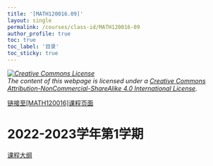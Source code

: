 ```yaml
---
title: '[MATH120016.09]'
layout: single
permalink: /courses/class-id/MATH120016-09
author_profile: true
toc: true
toc_label: '目录'
toc_sticky: true
---
```


<div class='notice--warning'>
	<p><i><a rel='license' href='http://creativecommons.org/licenses/by-nc-sa/4.0/'><img alt='Creative Commons License' style='border-width:0' src='https://i.creativecommons.org/l/by-nc-sa/4.0/88x31.png' /></a><br /> The content of this webpage is licensed under a <a rel='license' href='http://creativecommons.org/licenses/by-nc-sa/4.0/'>Creative Commons Attribution-NonCommercial-ShareAlike 4.0 International License</a>.</i></p>
</div>

<a href='https://fdu-math.github.io/courses/MATH120016'>链接至[MATH120016]课程页面<a>

# 2022-2023学年第1学期

<a href='../courses/syllabus/MATH120016.09-2022-2023-1 (Encrypted).pdf'>课程大纲</a>